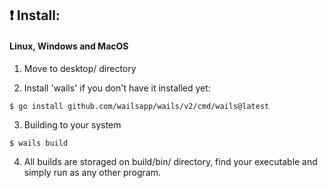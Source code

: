 ## ❗️ Install:

#### Linux, Windows and MacOS
1. Move to desktop/ directory

2. Install 'wails' if you don't have it installed yet:
```
$ go install github.com/wailsapp/wails/v2/cmd/wails@latest
```

3. Building to your system
```
$ wails build
```

4. All builds are storaged on build/bin/ directory, find your executable and simply run as any other program.
